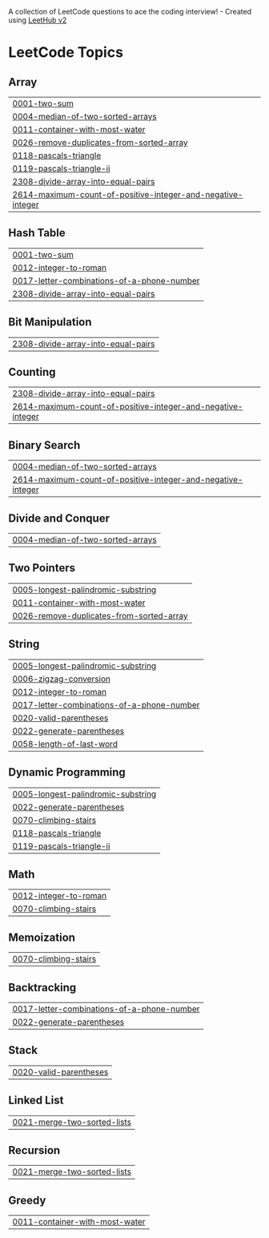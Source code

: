 A collection of LeetCode questions to ace the coding interview! - Created using [LeetHub v2](https://github.com/arunbhardwaj/LeetHub-2.0)
<!---LeetCode Topics Start-->
# LeetCode Topics
## Array
|  |
| ------- |
| [0001-two-sum](https://github.com/trinadh6493/DSA/tree/master/0001-two-sum) |
| [0004-median-of-two-sorted-arrays](https://github.com/trinadh6493/DSA/tree/master/0004-median-of-two-sorted-arrays) |
| [0011-container-with-most-water](https://github.com/trinadh6493/DSA/tree/master/0011-container-with-most-water) |
| [0026-remove-duplicates-from-sorted-array](https://github.com/trinadh6493/DSA/tree/master/0026-remove-duplicates-from-sorted-array) |
| [0118-pascals-triangle](https://github.com/trinadh6493/DSA/tree/master/0118-pascals-triangle) |
| [0119-pascals-triangle-ii](https://github.com/trinadh6493/DSA/tree/master/0119-pascals-triangle-ii) |
| [2308-divide-array-into-equal-pairs](https://github.com/trinadh6493/DSA/tree/master/2308-divide-array-into-equal-pairs) |
| [2614-maximum-count-of-positive-integer-and-negative-integer](https://github.com/trinadh6493/DSA/tree/master/2614-maximum-count-of-positive-integer-and-negative-integer) |
## Hash Table
|  |
| ------- |
| [0001-two-sum](https://github.com/trinadh6493/DSA/tree/master/0001-two-sum) |
| [0012-integer-to-roman](https://github.com/trinadh6493/DSA/tree/master/0012-integer-to-roman) |
| [0017-letter-combinations-of-a-phone-number](https://github.com/trinadh6493/DSA/tree/master/0017-letter-combinations-of-a-phone-number) |
| [2308-divide-array-into-equal-pairs](https://github.com/trinadh6493/DSA/tree/master/2308-divide-array-into-equal-pairs) |
## Bit Manipulation
|  |
| ------- |
| [2308-divide-array-into-equal-pairs](https://github.com/trinadh6493/DSA/tree/master/2308-divide-array-into-equal-pairs) |
## Counting
|  |
| ------- |
| [2308-divide-array-into-equal-pairs](https://github.com/trinadh6493/DSA/tree/master/2308-divide-array-into-equal-pairs) |
| [2614-maximum-count-of-positive-integer-and-negative-integer](https://github.com/trinadh6493/DSA/tree/master/2614-maximum-count-of-positive-integer-and-negative-integer) |
## Binary Search
|  |
| ------- |
| [0004-median-of-two-sorted-arrays](https://github.com/trinadh6493/DSA/tree/master/0004-median-of-two-sorted-arrays) |
| [2614-maximum-count-of-positive-integer-and-negative-integer](https://github.com/trinadh6493/DSA/tree/master/2614-maximum-count-of-positive-integer-and-negative-integer) |
## Divide and Conquer
|  |
| ------- |
| [0004-median-of-two-sorted-arrays](https://github.com/trinadh6493/DSA/tree/master/0004-median-of-two-sorted-arrays) |
## Two Pointers
|  |
| ------- |
| [0005-longest-palindromic-substring](https://github.com/trinadh6493/DSA/tree/master/0005-longest-palindromic-substring) |
| [0011-container-with-most-water](https://github.com/trinadh6493/DSA/tree/master/0011-container-with-most-water) |
| [0026-remove-duplicates-from-sorted-array](https://github.com/trinadh6493/DSA/tree/master/0026-remove-duplicates-from-sorted-array) |
## String
|  |
| ------- |
| [0005-longest-palindromic-substring](https://github.com/trinadh6493/DSA/tree/master/0005-longest-palindromic-substring) |
| [0006-zigzag-conversion](https://github.com/trinadh6493/DSA/tree/master/0006-zigzag-conversion) |
| [0012-integer-to-roman](https://github.com/trinadh6493/DSA/tree/master/0012-integer-to-roman) |
| [0017-letter-combinations-of-a-phone-number](https://github.com/trinadh6493/DSA/tree/master/0017-letter-combinations-of-a-phone-number) |
| [0020-valid-parentheses](https://github.com/trinadh6493/DSA/tree/master/0020-valid-parentheses) |
| [0022-generate-parentheses](https://github.com/trinadh6493/DSA/tree/master/0022-generate-parentheses) |
| [0058-length-of-last-word](https://github.com/trinadh6493/DSA/tree/master/0058-length-of-last-word) |
## Dynamic Programming
|  |
| ------- |
| [0005-longest-palindromic-substring](https://github.com/trinadh6493/DSA/tree/master/0005-longest-palindromic-substring) |
| [0022-generate-parentheses](https://github.com/trinadh6493/DSA/tree/master/0022-generate-parentheses) |
| [0070-climbing-stairs](https://github.com/trinadh6493/DSA/tree/master/0070-climbing-stairs) |
| [0118-pascals-triangle](https://github.com/trinadh6493/DSA/tree/master/0118-pascals-triangle) |
| [0119-pascals-triangle-ii](https://github.com/trinadh6493/DSA/tree/master/0119-pascals-triangle-ii) |
## Math
|  |
| ------- |
| [0012-integer-to-roman](https://github.com/trinadh6493/DSA/tree/master/0012-integer-to-roman) |
| [0070-climbing-stairs](https://github.com/trinadh6493/DSA/tree/master/0070-climbing-stairs) |
## Memoization
|  |
| ------- |
| [0070-climbing-stairs](https://github.com/trinadh6493/DSA/tree/master/0070-climbing-stairs) |
## Backtracking
|  |
| ------- |
| [0017-letter-combinations-of-a-phone-number](https://github.com/trinadh6493/DSA/tree/master/0017-letter-combinations-of-a-phone-number) |
| [0022-generate-parentheses](https://github.com/trinadh6493/DSA/tree/master/0022-generate-parentheses) |
## Stack
|  |
| ------- |
| [0020-valid-parentheses](https://github.com/trinadh6493/DSA/tree/master/0020-valid-parentheses) |
## Linked List
|  |
| ------- |
| [0021-merge-two-sorted-lists](https://github.com/trinadh6493/DSA/tree/master/0021-merge-two-sorted-lists) |
## Recursion
|  |
| ------- |
| [0021-merge-two-sorted-lists](https://github.com/trinadh6493/DSA/tree/master/0021-merge-two-sorted-lists) |
## Greedy
|  |
| ------- |
| [0011-container-with-most-water](https://github.com/trinadh6493/DSA/tree/master/0011-container-with-most-water) |
<!---LeetCode Topics End-->